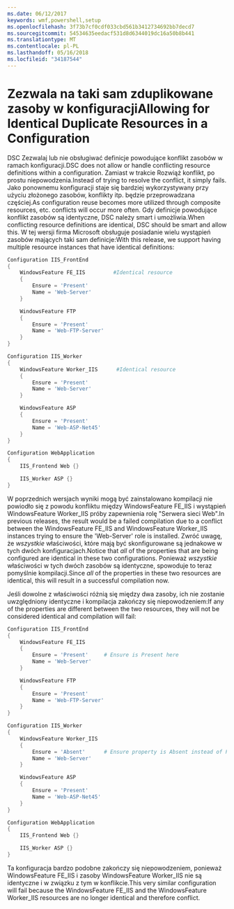```yaml
---
ms.date: 06/12/2017
keywords: wmf,powershell,setup
ms.openlocfilehash: 3f73b7cf0cdf033cbd561b3412734692bb7decd7
ms.sourcegitcommit: 54534635eedacf531d8d6344019dc16a50b8b441
ms.translationtype: MT
ms.contentlocale: pl-PL
ms.lasthandoff: 05/16/2018
ms.locfileid: "34187544"
---
```

# <a name="allowing-for-identical-duplicate-resources-in-a-configuration"></a><span data-ttu-id="71a74-102">Zezwala na taki sam zduplikowane zasoby w konfiguracji</span><span class="sxs-lookup"><span data-stu-id="71a74-102">Allowing for Identical Duplicate Resources in a Configuration</span></span>

<span data-ttu-id="71a74-103">DSC Zezwalaj lub nie obsługiwać definicje powodujące konflikt zasobów w ramach konfiguracji.</span><span class="sxs-lookup"><span data-stu-id="71a74-103">DSC does not allow or handle conflicting resource definitions within a configuration.</span></span> <span data-ttu-id="71a74-104">Zamiast w trakcie Rozwiąż konflikt, po prostu niepowodzenia.</span><span class="sxs-lookup"><span data-stu-id="71a74-104">Instead of trying to resolve the conflict, it simply fails.</span></span> <span data-ttu-id="71a74-105">Jako ponownemu konfiguracji staje się bardziej wykorzystywany przy użyciu złożonego zasobów, konflikty itp. będzie przeprowadzana częściej.</span><span class="sxs-lookup"><span data-stu-id="71a74-105">As configuration reuse becomes more utilized through composite resources, etc. conflicts will occur more often.</span></span> <span data-ttu-id="71a74-106">Gdy definicje powodujące konflikt zasobów są identyczne, DSC należy smart i umożliwia.</span><span class="sxs-lookup"><span data-stu-id="71a74-106">When conflicting resource definitions are identical, DSC should be smart and allow this.</span></span> <span data-ttu-id="71a74-107">W tej wersji firma Microsoft obsługuje posiadanie wielu wystąpień zasobów mających taki sam definicje:</span><span class="sxs-lookup"><span data-stu-id="71a74-107">With this release, we support having multiple resource instances that have identical definitions:</span></span>

```powershell
Configuration IIS_FrontEnd
{
    WindowsFeature FE_IIS         #Identical resource
    {
        Ensure = 'Present'
        Name = 'Web-Server'
    }

    WindowsFeature FTP
    {
        Ensure = 'Present'
        Name = 'Web-FTP-Server'
    }
}

Configuration IIS_Worker
{
    WindowsFeature Worker_IIS      #Identical resource
    {
        Ensure = 'Present'
        Name = 'Web-Server'
    }

    WindowsFeature ASP
    {
        Ensure = 'Present'
        Name = 'Web-ASP-Net45'
    }
}

Configuration WebApplication
{
    IIS_Frontend Web {}

    IIS_Worker ASP {}
}
```

<span data-ttu-id="71a74-108">W poprzednich wersjach wyniki mogą być zainstalowano kompilacji nie powiodło się z powodu konfliktu między WindowsFeature FE_IIS i wystąpień WindowsFeature Worker_IIS próby zapewnienia rolę "Serwera sieci Web".</span><span class="sxs-lookup"><span data-stu-id="71a74-108">In previous releases, the result would be a failed compilation due to a conflict between the WindowsFeature FE_IIS and WindowsFeature Worker_IIS instances trying to ensure the 'Web-Server' role is installed.</span></span> <span data-ttu-id="71a74-109">Zwróć uwagę, że *wszystkie* właściwości, które mają być skonfigurowane są jednakowe w tych dwóch konfiguracjach.</span><span class="sxs-lookup"><span data-stu-id="71a74-109">Notice that *all* of the properties that are being configured are identical in these two configurations.</span></span> <span data-ttu-id="71a74-110">Ponieważ *wszystkie* właściwości w tych dwóch zasobów są identyczne, spowoduje to teraz pomyślnie kompilacji.</span><span class="sxs-lookup"><span data-stu-id="71a74-110">Since *all* of the properties in these two resources are identical, this will result in a successful compilation now.</span></span>

<span data-ttu-id="71a74-111">Jeśli dowolne z właściwości różnią się między dwa zasoby, ich nie zostanie uwzględniony identyczne i kompilacja zakończy się niepowodzeniem:</span><span class="sxs-lookup"><span data-stu-id="71a74-111">If any of the properties are different between the two resources, they will not be considered identical and compilation will fail:</span></span>

```powershell
Configuration IIS_FrontEnd
{
    WindowsFeature FE_IIS
    {
        Ensure = 'Present'     # Ensure is Present here
        Name = 'Web-Server'
    }

    WindowsFeature FTP
    {
        Ensure = 'Present'
        Name = 'Web-FTP-Server'
    }
}

Configuration IIS_Worker
{
    WindowsFeature Worker_IIS
    {
        Ensure = 'Absent'      # Ensure property is Absent instead of Present
        Name = 'Web-Server'
    }

    WindowsFeature ASP
    {
        Ensure = 'Present'
        Name = 'Web-ASP-Net45'
    }
}

Configuration WebApplication
{
    IIS_Frontend Web {}

    IIS_Worker ASP {}
}
```

<span data-ttu-id="71a74-112">Ta konfiguracja bardzo podobne zakończy się niepowodzeniem, ponieważ WindowsFeature FE_IIS i zasoby WindowsFeature Worker_IIS nie są identyczne i w związku z tym w konflikcie.</span><span class="sxs-lookup"><span data-stu-id="71a74-112">This very similar configuration will fail because the WindowsFeature FE_IIS and the WindowsFeature Worker_IIS resources are no longer identical and therefore conflict.</span></span>
